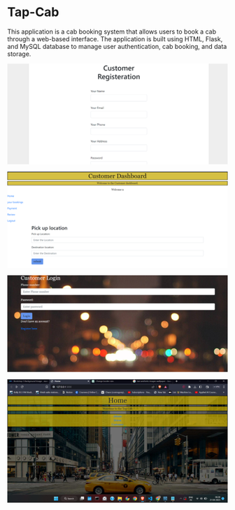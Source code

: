 # Tap-Cab
This application is a cab booking system that allows users to book a cab through a web-based interface. The application is built using HTML, Flask, and MySQL database to manage user authentication, cab booking, and data storage.

<p align="center">
  <img src="Images/Customer Registration.png" width="900" title="hover text">
</p>

<p align="center">
  <img src="Images/Customer dashboard.png" width="900" title="hover text">
</p>

<p align="center">
  <img src="Images/Customer login.png" width="900" title="hover text">
</p>

<p align="center">
  <img src="Images/Main Screen.png" width="900" title="hover text">
</p>
